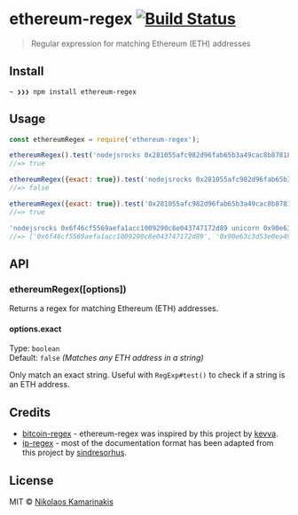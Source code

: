 # ethereum-regex [![Build Status](https://travis-ci.org/k4m4/ethereum-regex.svg?branch=master)](https://travis-ci.org/k4m4/ethereum-regex)

> Regular expression for matching Ethereum (ETH) addresses


## Install

```
~ ❯❯❯ npm install ethereum-regex
```


## Usage

```js
const ethereumRegex = require('ethereum-regex');

ethereumRegex().test('nodejsrocks 0x281055afc982d96fab65b3a49cac8b878184cb16');
//=> true

ethereumRegex({exact: true}).test('nodejsrocks 0x281055afc982d96fab65b3a49cac8b878184cb16 foo');
//=> false

ethereumRegex({exact: true}).test('0x281055afc982d96fab65b3a49cac8b878184cb16');
//=> true

'nodejsrocks 0x6f46cf5569aefa1acc1009290c8e043747172d89 unicorn 0x90e63c3d53e0ea496845b7a03ec7548b70014a91 rainbow'.match(ethereumRegex());
//=> ['0x6f46cf5569aefa1acc1009290c8e043747172d89', '0x90e63c3d53e0ea496845b7a03ec7548b70014a91']
```


## API

### ethereumRegex([options])

Returns a regex for matching Ethereum (ETH) addresses.

#### options.exact

Type: `boolean`<br>
Default: `false` *(Matches any ETH address in a string)*

Only match an exact string. Useful with `RegExp#test()` to check if a string is an ETH address.


## Credits

- [bitcoin-regex](https://github.com/kevva/bitcoin-regex) - ethereum-regex was inspired by this project by [kevva](https://github.com/kevva).
- [ip-regex](https://github.com/sindresorhus/ip-regex) - most of the documentation format has been adapted from this project by [sindresorhus](https://github.com/sindresorhus).


## License

MIT © [Nikolaos Kamarinakis](https://nikolaskama.me)